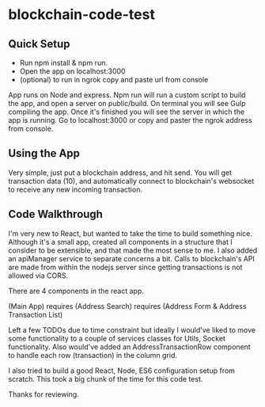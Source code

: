 # blockchain-code-test

## Quick Setup

* Run npm install & npm run.
* Open the app on localhost:3000 
* (optional) to run in ngrok copy and paste url from console

App runs on Node and express. Npm run will run a custom script to build the app, and open a server on public/build. On terminal you will see Gulp compiling the app. Once it's finished you will see the server in which the app is running. Go to localhost:3000 or copy and paster the ngrok address from console.

## Using the App

Very simple, just put a blockchain address, and hit send. You will get transaction data (10), and automatically connect to blockchain's websocket to receive any new incoming transaction.

## Code Walkthrough

I'm very new to React, but wanted to take the time to build something nice. Although it's a small app, created all components in a structure that I consider to be extensible, and that made the most sense to me. I also added an apiManager service to separate concerns a bit. Calls to blockchain's API are made from within the nodejs server since getting transactions is not allowed via CORS.

There are 4 components in the react app. 

(Main App) requires (Address Search) requires (Address Form & Address Transaction List) 


Left a few TODOs due to time constraint but ideally I would've liked to move some functionality to a couple of services classes for Utils, Socket functionality. Also would've added an AddressTransactionRow component to handle each row (transaction) in the column grid.

I also tried to build a good React, Node, ES6 configuration setup from scratch. This took a big chunk of the time for this code test.

Thanks for reviewing.
